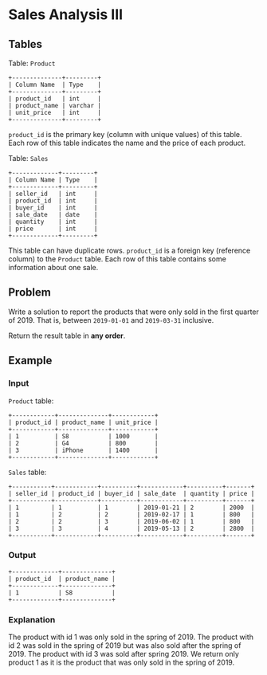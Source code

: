 # Sales Analysis III

## Tables

Table: `Product`

```
+--------------+---------+
| Column Name  | Type    |
+--------------+---------+
| product_id   | int     |
| product_name | varchar |
| unit_price   | int     |
+--------------+---------+
```

`product_id` is the primary key (column with unique values) of this table.
Each row of this table indicates the name and the price of each product.

Table: `Sales`

```
+-------------+---------+
| Column Name | Type    |
+-------------+---------+
| seller_id   | int     |
| product_id  | int     |
| buyer_id    | int     |
| sale_date   | date    |
| quantity    | int     |
| price       | int     |
+-------------+---------+
```

This table can have duplicate rows.
`product_id` is a foreign key (reference column) to the `Product` table.
Each row of this table contains some information about one sale.

## Problem

Write a solution to report the products that were only sold in the first quarter
of 2019. That is, between `2019-01-01` and `2019-03-31` inclusive.

Return the result table in **any order**.

## Example

### Input

`Product` table:

```
+------------+--------------+------------+
| product_id | product_name | unit_price |
+------------+--------------+------------+
| 1          | S8           | 1000       |
| 2          | G4           | 800        |
| 3          | iPhone       | 1400       |
+------------+--------------+------------+
```

`Sales` table:

```
+-----------+------------+----------+------------+----------+-------+
| seller_id | product_id | buyer_id | sale_date  | quantity | price |
+-----------+------------+----------+------------+----------+-------+
| 1         | 1          | 1        | 2019-01-21 | 2        | 2000  |
| 1         | 2          | 2        | 2019-02-17 | 1        | 800   |
| 2         | 2          | 3        | 2019-06-02 | 1        | 800   |
| 3         | 3          | 4        | 2019-05-13 | 2        | 2800  |
+-----------+------------+----------+------------+----------+-------+
```

### Output

```
+-------------+--------------+
| product_id  | product_name |
+-------------+--------------+
| 1           | S8           |
+-------------+--------------+
```

### Explanation

The product with id 1 was only sold in the spring of 2019.
The product with id 2 was sold in the spring of 2019 but was also sold after the
spring of 2019.
The product with id 3 was sold after spring 2019.
We return only product 1 as it is the product that was only sold in the spring of
2019.
